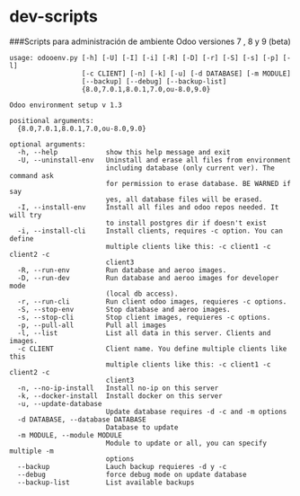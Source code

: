 # dev-scripts
###Scripts para administración de ambiente Odoo versiones 7 , 8 y 9 (beta)
    
    usage: odooenv.py [-h] [-U] [-I] [-i] [-R] [-D] [-r] [-S] [-s] [-p] [-l]
                      [-c CLIENT] [-n] [-k] [-u] [-d DATABASE] [-m MODULE]
                      [--backup] [--debug] [--backup-list]
                      {8.0,7.0.1,8.0.1,7.0,ou-8.0,9.0}
    
    Odoo environment setup v 1.3
    
    positional arguments:
      {8.0,7.0.1,8.0.1,7.0,ou-8.0,9.0}
    
    optional arguments:
      -h, --help            show this help message and exit
      -U, --uninstall-env   Uninstall and erase all files from environment
                            including database (only current ver). The command ask
                            for permission to erase database. BE WARNED if say
                            yes, all database files will be erased.
      -I, --install-env     Install all files and odoo repos needed. It will try
                            to install postgres dir if doesn't exist
      -i, --install-cli     Install clients, requires -c option. You can define
                            multiple clients like this: -c client1 -c client2 -c
                            client3
      -R, --run-env         Run database and aeroo images.
      -D, --run-dev         Run database and aeroo images for developer mode
                            (local db access).
      -r, --run-cli         Run client odoo images, requieres -c options.
      -S, --stop-env        Stop database and aeroo images.
      -s, --stop-cli        Stop client images, requieres -c options.
      -p, --pull-all        Pull all images
      -l, --list            List all data in this server. Clients and images.
      -c CLIENT             Client name. You define multiple clients like this
                            multiple clients like this: -c client1 -c client2 -c
                            client3
      -n, --no-ip-install   Install no-ip on this server
      -k, --docker-install  Install docker on this server
      -u, --update-database
                            Update database requires -d -c and -m options
      -d DATABASE, --database DATABASE
                            Database to update
      -m MODULE, --module MODULE
                            Module to update or all, you can specify multiple -m
                            options
      --backup              Lauch backup requieres -d y -c
      --debug               force debug mode on update database
      --backup-list         List available backups

